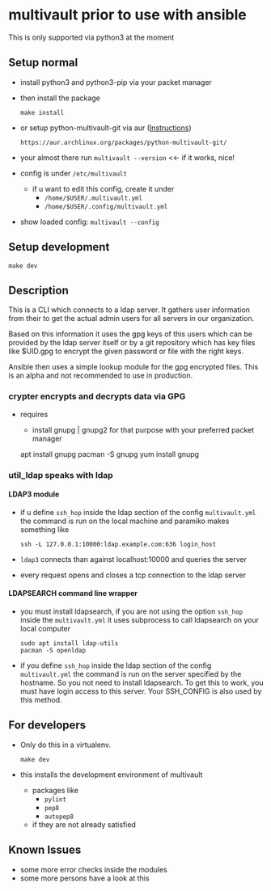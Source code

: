 # multivault prior to use with ansible

This is only supported via python3 at the moment

## Setup normal

* install python3 and python3-pip via your packet manager
* then install the package

      make install

* or setup python-multivault-git via aur ([Instructions](https://wiki.archlinux.org/index.php/makepkg))

      https://aur.archlinux.org/packages/python-multivault-git/

* your almost there run `multivault --version` <<- if it works, nice!
* config is under `/etc/multivault`
  * if u want to edit this config, create it under
    * `/home/$USER/.multivault.yml`
    * `/home/$USER/.config/multivault.yml`
* show loaded config: `multivault --config`

## Setup development

    make dev

## Description

This is a CLI which connects to a ldap server.
It gathers user information from their to
get the actual admin users for all servers in our organization.

Based on this information it uses the gpg keys of this users
which can be provided by the ldap server itself or by a git
repository which has key files like $UID.gpg to encrypt the
given password or file with the right keys.

Ansible then uses a simple lookup module for the gpg encrypted
files. This is an alpha and not recommended to use in production.

### crypter encrypts and decrypts data via GPG

* requires
  * install gnupg | gnupg2 for that purpose with your preferred packet manager

  apt install gnupg
  pacman -S gnupg
  yum install gnupg

### util_ldap speaks with ldap

#### LDAP3 module

* if u define `ssh_hop` inside the ldap section of
  the config `multivault.yml` the command is run on
  the local machine and paramiko makes something like

      ssh -L 127.0.0.1:10000:ldap.example.com:636 login_host

* `ldap3` connects than against localhost:10000 and queries the server
* every request opens and closes a tcp connection to the ldap server

#### LDAPSEARCH command line wrapper

* you must install ldapsearch, if you are not using
  the option `ssh_hop` inside the `multivault.yml`
  it uses subprocess to call ldapsearch on your local computer

      sudo apt install ldap-utils
      pacman -S openldap

* if you define `ssh_hop` inside the ldap section of
  the config `multivault.yml` the command is run on
  the server specified by the hostname. So you not need to install ldapsearch.
  To get this to work, you must have login access to this server. Your SSH_CONFIG is also used
  by this method.

## For developers

* Only do this in a virtualenv.

      make dev

* this installs the development environment of multivault
  * packages like
    * `pylint`
    * `pep8`
    * `autopep8`
  * if they are not already satisfied

## Known Issues

* some more error checks inside the modules
* some more persons have a look at this
